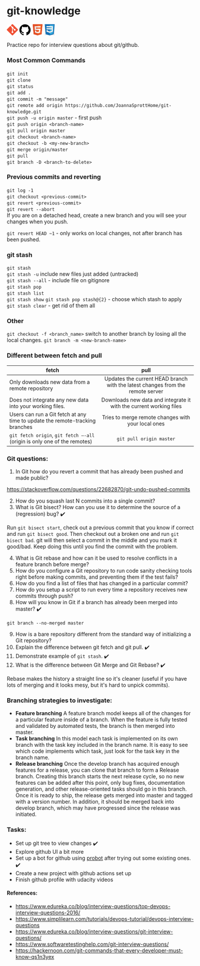 # git-knowledge

<p float="left">
  <img src="images/git-icon.png" width="30" />
  <img src="images/git-hub-icon.png" width="30" /> 
  <img src="images/html-icon.png" width="30" />
  <img src="images/css-icon3.jpeg" width="27" /> 
</p>

Practice repo for interview questions about git/github.

### Most Common Commands

`git init`  
`git clone`  
`git status`  
`git add .`  
`git commit -m "message"`  
`git remote add origin https://github.com/JoannaSprottHome/git-knowledge.git`  
`git push -u origin master` - first push  
`git push origin <branch-name>`  
`git pull origin master`  
`git checkout <branch-name>`  
`git checkout -b <my-new-branch>`  
`git merge origin/master`   
`git pull`  
`git branch -D <branch-to-delete>`   

### Previous commits and reverting

`git log -1`   
`git checkout <previous-commit>`   
`git revert <previous-commit>`  
`git revert --abort`   
If you are on a detached head, create a new branch and you will see your changes when you push.

`git revert HEAD ~1` - only works on local changes, not after branch has been pushed.

### git stash

`git stash`   
`git stash -u`  include new files just added (untracked)   
`git stash --all`  - include file on gitignore   
`git stash pop`   
`git stash list`  
`git stash show`
`git stash pop stash@{2}` - choose which stash to apply   
`git stash clear` - get rid of them all


### Other

`git checkout -f <branch_name>`  switch to another branch by losing all the local changes.
`git branch -m <new-branch-name>`   


### Different between fetch and pull

| fetch    |      pull      |
|----------|:-------------:|
| Only downloads new data from a remote repository                             | Updates the current HEAD branch with the latest changes from the remote server | 
| Does not integrate any new data into your working files.                     | Downloads new data and integrate it with the current working files             |
| Users can run a Git fetch at any time to update the remote-tracking branches | Tries to merge remote changes with your local ones                             |
| `git fetch origin`, `git fetch –-all` (origin is only one of the remotes)    | `git pull origin master`                                                       |


### Git questions:

1. In Git how do you revert a commit that has already been pushed and made public?

https://stackoverflow.com/questions/22682870/git-undo-pushed-commits

2. How do you squash last N commits into a single commit?
3. What is Git bisect? How can you use it to determine the source of a (regression) bug? ✔️   

Run `git bisect start`, check out a previous commit that you know if correct and run `git bisect good`. Then checkout out a broken one and run `git bisect bad`. git will then select a commit in the middle and you mark it good/bad. Keep doing this until you find the commit with the problem.

4. What is Git rebase and how can it be used to resolve conflicts in a feature branch before merge?
5. How do you configure a Git repository to run code sanity checking tools right before making commits, and preventing them if the test fails?
6. How do you find a list of files that has changed in a particular commit?
7. How do you setup a script to run every time a repository receives new commits through push?
8. How will you know in Git if a branch has already been merged into master? ✔️

`git branch --no-merged master` 

9. How is a bare repository different from the standard way of initializing a Git repository?
10. Explain the difference between git fetch and git pull. ✔️
11. Demonstrate example of `git stash`. ✔️
12. What is the difference between Git Merge and Git Rebase? ✔️

Rebase makes the history a straight line so it's cleaner (useful if you have lots of merging and it looks mesy, but it's hard to unpick commits).



### Branching strategies to investigate:

- **Feature branching**
A feature branch model keeps all of the changes for a particular feature inside of a branch. When the feature is fully tested and validated by automated tests, the branch is then merged into master.
- **Task branching**
In this model each task is implemented on its own branch with the task key included in the branch name. It is easy to see which code implements which task, just look for the task key in the branch name.
- **Release branching**
Once the develop branch has acquired enough features for a release, you can clone that branch to form a Release branch. Creating this branch starts the next release cycle, so no new features can be added after this point, only bug fixes, documentation generation, and other release-oriented tasks should go in this branch. Once it is ready to ship, the release gets merged into master and tagged with a version number. In addition, it should be merged back into develop branch, which may have progressed since the release was initiated.

### Tasks:
- Set up git tree to view changes ✔️
- Explore github UI a bit more
- Set up a bot for github using [probot](https://github.com/probot/probot) after trying out some existing ones. ✔️
- Create a new project with github actions set up
- Finish github profile with udacity videos

#### References:
- https://www.edureka.co/blog/interview-questions/top-devops-interview-questions-2016/
- https://www.simplilearn.com/tutorials/devops-tutorial/devops-interview-questions
- https://www.edureka.co/blog/interview-questions/git-interview-questions/
- https://www.softwaretestinghelp.com/git-interview-questions/
- https://hackernoon.com/git-commands-that-every-developer-must-know-qs1n3yex

